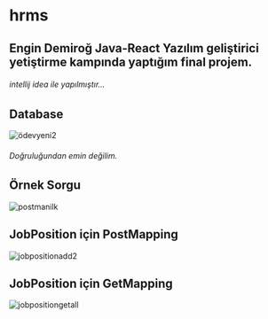 # hrms
## Engin Demiroğ Java-React Yazılım geliştirici yetiştirme kampında yaptığım final projem.
###### intellij idea ile yapılmıştır...

## Database
![ödevyeni2](https://user-images.githubusercontent.com/80010942/117708234-38dd1f80-b1d8-11eb-8561-7ba062cbe881.JPG)
###### Doğruluğundan emin değilim.

## Örnek Sorgu

![postmanilk](https://user-images.githubusercontent.com/80010942/117708672-c6207400-b1d8-11eb-9369-36612ac31a25.JPG)

## JobPosition için PostMapping

![jobpositionadd2](https://user-images.githubusercontent.com/80010942/117710019-4b585880-b1da-11eb-9115-6e784ab2aebb.JPG)

## JobPosition için GetMapping

![jobpositiongetall](https://user-images.githubusercontent.com/80010942/117710195-8490c880-b1da-11eb-8871-12432afe556c.JPG)

